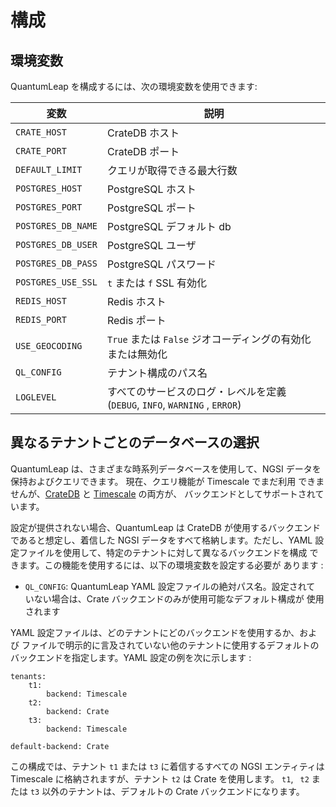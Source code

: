 # 構成

## 環境変数

QuantumLeap を構成するには、次の環境変数を使用できます:

| 変数               | 説明                       |
| -------------------|----------------------------|
| `CRATE_HOST`       | CrateDB ホスト             |
| `CRATE_PORT`       | CrateDB ポート             |
| `DEFAULT_LIMIT`    | クエリが取得できる最大行数 |
| `POSTGRES_HOST`    | PostgreSQL ホスト          |
| `POSTGRES_PORT`    | PostgreSQL ポート          |
| `POSTGRES_DB_NAME` | PostgreSQL デフォルト db   |
| `POSTGRES_DB_USER` | PostgreSQL ユーザ          |
| `POSTGRES_DB_PASS` | PostgreSQL パスワード      |
| `POSTGRES_USE_SSL` | `t` または `f` SSL 有効化  |
| `REDIS_HOST`       | Redis ホスト               |
| `REDIS_PORT`       | Redis ポート               |
| `USE_GEOCODING`    | `True` または `False` ジオコーディングの有効化または無効化 |
| `QL_CONFIG`        | テナント構成のパス名       |
| `LOGLEVEL`         | すべてのサービスのログ・レベルを定義 (`DEBUG`, `INFO`, `WARNING` , `ERROR`) |

## 異なるテナントごとのデータベースの選択

QuantumLeap は、さまざまな時系列データベースを使用して、NGSI データを
保持およびクエリできます。 現在、クエリ機能が Timescale でまだ利用
できませんが、[CrateDB][crate] と [Timescale][timescale] の両方が、
バックエンドとしてサポートされています。

設定が提供されない場合、QuantumLeap は CrateDB が使用するバックエンド
であると想定し、着信した NGSI データをすべて格納します。ただし、YAML
設定ファイルを使用して、特定のテナントに対して異なるバックエンドを構成
できます。この機能を使用するには、以下の環境変数を設定する必要が
あります :

* `QL_CONFIG`: QuantumLeap YAML 設定ファイルの絶対パス名。設定されて
  いない場合は、Crate バックエンドのみが使用可能なデフォルト構成が
  使用されます

YAML 設定ファイルは、どのテナントにどのバックエンドを使用するか、および
ファイルで明示的に言及されていない他のテナントに使用するデフォルトの
バックエンドを指定します。YAML 設定の例を次に示します :

    tenants:
        t1:
            backend: Timescale
        t2:
            backend: Crate
        t3:
            backend: Timescale

    default-backend: Crate

この構成では、テナント `t1` または `t3` に着信するすべての NGSI
エンティティは Timescale に格納されますが、テナント `t2` は Crate
を使用します。 `t1`, ` t2` または `t3` 以外のテナントは、デフォルトの
Crate バックエンドになります。




[crate]: ./crate.md
    "QuantumLeap Crate"
[timescale]: ./timescale.md
    "QuantumLeap Timescale"
